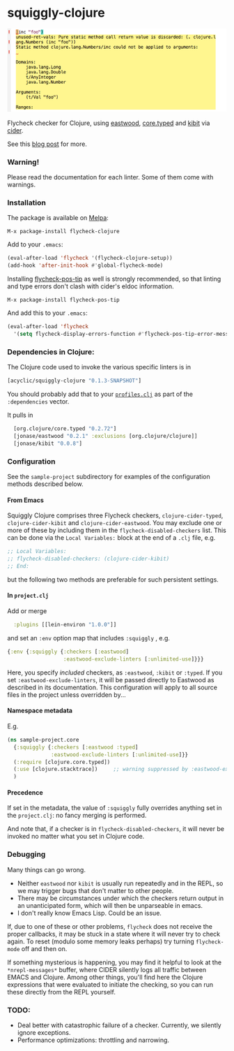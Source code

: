 squiggly-clojure
================

![type error](./cant/squiggle1.png)

Flycheck checker for Clojure, using
[eastwood](https://github.com/jonase/eastwood),
[core.typed](http://typedclojure.org/)
and
[kibit](https://github.com/jonase/kibit)
via
[cider](https://github.com/clojure-emacs/cider).

See this [blog post](http://blog.podsnap.com/squiggly.html) for more.

### Warning!

Please read the documentation for each linter.  Some of them come with warnings.

### Installation

The package is available on [Melpa](http://melpa.org/):

    M-x package-install flycheck-clojure

Add to your ```.emacs```:

~~~.el
(eval-after-load 'flycheck '(flycheck-clojure-setup))
(add-hook 'after-init-hook #'global-flycheck-mode)
~~~

Installing [flycheck-pos-tip](https://github.com/flycheck/flycheck-pos-tip) as well is strongly recommended, so that linting and type errors don't clash with cider's eldoc information.

    M-x package-install flycheck-pos-tip

And add this to your `.emacs`:

~~~.el
(eval-after-load 'flycheck
  '(setq flycheck-display-errors-function #'flycheck-pos-tip-error-messages))
~~~

### Dependencies in Clojure:

The Clojure code used to invoke the various specific linters is in

~~~.clj
[acyclic/squiggly-clojure "0.1.3-SNAPSHOT"]
~~~

You should probably add that to your [`profiles.clj`](https://github.com/technomancy/leiningen/blob/master/doc/PROFILES.md#profiles) as part of the `:dependencies` vector.

It pulls in

~~~.clj
  [org.clojure/core.typed "0.2.72"]
  [jonase/eastwood "0.2.1" :exclusions [org.clojure/clojure]]
  [jonase/kibit "0.0.8"]
~~~

### Configuration

See the `sample-project` subdirectory for examples of the configuration methods
described below.

#### From Emacs

Squiggly Clojure comprises three Flycheck checkers, `clojure-cider-typed`,
`clojure-cider-kibit` and `clojure-cider-eastwood`.  You may exclude one or
more of these by including them in the `flycheck-disabled-checkers` list.
This can be done via the `Local Variables:` block at the end of a `.clj` file,
e.g.

~~~.clj
;; Local Variables:
;; flycheck-disabled-checkers: (clojure-cider-kibit)
;; End:
~~~

but the following two methods are preferable for such persistent settings.

#### In `project.clj`

Add or merge

~~~.clj
  :plugins [[lein-environ "1.0.0"]]
~~~

and set an `:env` option map that includes `:squiggly` , e.g.

~~~.clj
{:env {:squiggly {:checkers [:eastwood]
                  :eastwood-exclude-linters [:unlimited-use]}}}
~~~

Here, you specify *included* checkers, as `:eastwood`, `:kibit` or `:typed`.  If you
set `:eastwood-exclude-linters`, it will be passed directly to Eastwood as described
in its documentation.  This configuration will apply to all source files in the
project unless overridden by...

#### Namespace metadata

E.g.

~~~.clj
(ns sample-project.core
  {:squiggly {:checkers [:eastwood :typed]
              :eastwood-exclude-linters [:unlimited-use]}}
  (:require [clojure.core.typed])
  (:use [clojure.stacktrace])     ;; warning suppressed by :eastwood-exclude-linters
  )
~~~


#### Precedence

If set in the metadata, the value of `:squiggly` fully overrides anything set in the
`project.clj`: no fancy merging is performed.

And note that, if a checker is in `flycheck-disabled-checkers`, it will never be invoked
no matter what you set in Clojure code.

### Debugging

Many things can go wrong.

* Neither ```eastwood``` nor ```kibit``` is usually run repeatedly and in
  the REPL, so we may trigger bugs that don't matter to other people.
* There may be circumstances under which the checkers return output
  in an unanticipated form, which will then be unparseable in emacs.
* I don't really know Emacs Lisp.  Could be an issue.

If, due to one of these or other problems, ```flycheck``` does not
receive the proper callbacks, it may be stuck in a state where it
will never try to check again.  To reset (modulo some memory leaks perhaps)
try turning ```flycheck-mode``` off and then on.

If something mysterious is happening, you may find it helpful to look at the
`*nrepl-messages*` buffer, where CIDER silently logs all traffic between EMACS
and Clojure.  Among other things, you'll find here the Clojure expressions that
were evaluated to initiate the checking, so you can run these directly from the REPL
yourself.

### TODO:
* Deal better with catastrophic failure of a checker.  Currently, we silently ignore exceptions.
* Performance optimizations: throttling and narrowing.

